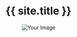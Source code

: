   <!-- 중앙 정렬된 제목과 얼굴 이미지 -->
  <header>
    <div class="header-content">
      <h1>{{ site.title }}</h1>
      <img src="{{ site.baseurl }}/assets/images/profile.jpg" alt="Your Image" class="profile-img">
    </div>
  </header>
